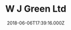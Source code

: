 ---
date: 2018-06-06T17:39:16.000Z
title: W J Green Ltd
latitude: 52.051416
longitude: 0.964334
category: checkin
---